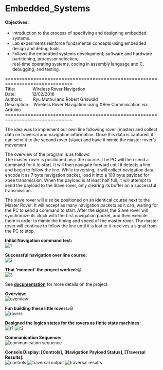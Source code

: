 # Embedded_Systems

#### Objectives:

- Introduction to the process of specifying and designing embedded systems.
- Lab experiments reinforce fundamental concepts using embedded design and debug tools. 
- Follows the embedded systems development; software and hardware partitioning, processor selection,<br>real-time operating systems, coding in assembly language and C, debugging, and testing.

==============================================================================<br>
Title:&emsp;&emsp;&emsp;&nbsp;&nbsp;&nbsp;
Wireless Rover Navigation<br>
Date:&emsp;&emsp;&emsp;&nbsp;&nbsp;
12/02/2016<br>
Authors:&emsp;&emsp;&nbsp;&nbsp;Ryu Muthui and Robert Griswold<br>
Description:&emsp;Wireless Rover Navigation using XBee Commnication via Arduino
==============================================================================<br>

The idea was to implement our own line following rover (master) and collect data on traversal and navigation information. Once this data is captured, it can send it to the second rover (slave) and have it mimic the master rover’s movement.

The overview of the program is as follows: <br>
The master rover is positioned near the course. The PC will then send a command for it to start. It will then navigate forward until it detects a line and begin to follow the line. While traversing, it will collect navigation data, encode it as 7 byte navigation packet, load it into a 100 byte payload for xbee transmission. When the payload is at least half full, it will attempt to send the payload to the Slave rover, only clearing its buffer on a successful transmission.

The slave rover will also be positioned on an identical course next to the Master Rover. It will accept as many navigation packets as it can, waiting for the PC to send a command to start. After the signal, the Slave rover will synchronize its clock with the first navigation packet, and then execute them in order to mimic the timing and speed of the master rover. The master rover will continue to follow the line until it is lost or it receives a signal from the PC to stop.

<strong>Initial Navigation command test:</strong><br>
![1](https://github.com/Coderaulic/Embedded_Systems/blob/master/Docs/direct_cmds.gif?raw=true)<br>

<strong>Successful navigation over line course:</strong><br>
![2](https://github.com/Coderaulic/Embedded_Systems/blob/master/Docs/roverontrack.gif?raw=true)<br>

<strong>That 'moment' the project worked:</strong>:grin:<br>
![3](https://github.com/Coderaulic/Embedded_Systems/blob/master/Docs/dual_rovers.gif?raw=true)<br>

See <strong><a href="https://github.com/Coderaulic/Embedded_Systems/tree/master/Docs">documentation</a></strong> for more details on the project.

<strong>Overview:</strong><br>
![overview](https://cloud.githubusercontent.com/assets/10789046/24491848/05836874-14de-11e7-9564-ee0d93cd536b.jpg)

<strong>Fun building these little rovers:</strong>:smiley:<br>
![rovers](https://cloud.githubusercontent.com/assets/10789046/24492440/61e6ecce-14e0-11e7-9a73-e5cc7f57dc30.jpg)

<strong>Designed the logics states for the rovers as finite state machines:</strong><br>
![r1](https://cloud.githubusercontent.com/assets/10789046/24492490/8ddc5a12-14e0-11e7-88b9-afb912f237e9.jpg)
![r2](https://cloud.githubusercontent.com/assets/10789046/24492491/8dddf2aa-14e0-11e7-9b23-b31bfe6bc1b6.jpg)

<strong>Communication Sequence:</strong><br>
![communication sequence](https://cloud.githubusercontent.com/assets/10789046/24494376/ec6f19b0-14e6-11e7-9ab3-b81a669f410d.jpg)

<strong>Console Display: [Controls], [Navigation Payload Status], [Traversal Results]:</strong><br>
![controls](https://cloud.githubusercontent.com/assets/10789046/24492746/4a30f4ca-14e1-11e7-8096-313871739c50.jpg)
![traversal output](https://cloud.githubusercontent.com/assets/10789046/24492747/4a330a94-14e1-11e7-978a-08fa3c686674.jpg)
![traversal results](https://cloud.githubusercontent.com/assets/10789046/24492748/4a34f78c-14e1-11e7-9f2a-d87f17fef085.jpg)




